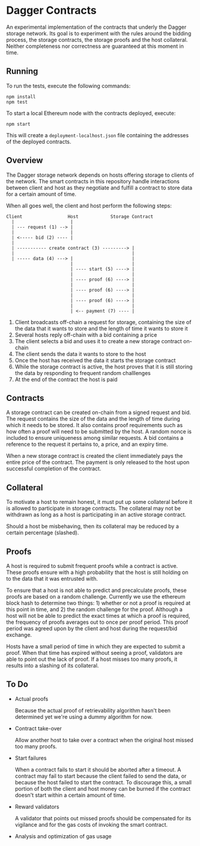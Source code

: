 Dagger Contracts
================

An experimental implementation of the contracts that underly the Dagger storage
network. Its goal is to experiment with the rules around the bidding process,
the storage contracts, the storage proofs and the host collateral. Neither
completeness nor correctness are guaranteed at this moment in time.

Running
-------

To run the tests, execute the following commands:

    npm install
    npm test

To start a local Ethereum node with the contracts deployed, execute:

    npm start

This will create a `deployment-localhost.json` file containing the addresses of
the deployed contracts.

Overview
--------

The Dagger storage network depends on hosts offering storage to clients of the
network. The smart contracts in this repository handle interactions between
client and host as they negotiate and fulfill a contract to store data for a
certain amount of time.

When all goes well, the client and host perform the following steps:

    Client                 Host            Storage Contract
      |                     |
      | --- request (1) --> |
      |                     |
      | <----- bid (2) ---- |
      |
      | ----------- create contract (3) ---------> |
      |                                            |
      | ----- data (4) ---> |                      |
                            |                      |
                            | ---- start (5) ----> |
                            |                      |
                            | ---- proof (6) ----> |
                            |                      |
                            | ---- proof (6) ----> |
                            |                      |
                            | ---- proof (6) ----> |
                            |                      |
                            | <-- payment (7) ---- |

  1. Client broadcasts off-chain a request for storage, containing the size of
     the data that it wants to store and the length of time it wants to store it
  2. Several hosts reply off-chain with a bid containing a price
  3. The client selects a bid and uses it to create a new storage contract
     on-chain
  4. The client sends the data it wants to store to the host
  5. Once the host has received the data it starts the storage contract
  6. While the storage contract is active, the host proves that it is still
     storing the data by responding to frequent random challlenges
  7. At the end of the contract the host is paid

Contracts
---------

A storage contract can be created on-chain from a signed request and bid. The
request contains the size of the data and the length of time during which it
needs to be stored. It also contains proof requirements such as how often a
proof will need to be submitted by the host. A random nonce is included to
ensure uniqueness among similar requests. A bid contains a reference to the
request it pertains to, a price, and an expiry time.

When a new storage contract is created the client immediately pays the entire
price of the contract. The payment is only released to the host upon successful
completion of the contract.

Collateral
------

To motivate a host to remain honest, it must put up some collateral before it is
allowed to participate in storage contracts. The collateral may not be withdrawn
as long as a host is participating in an active storage contract.

Should a host be misbehaving, then its collateral may be reduced by a certain
percentage (slashed).

Proofs
------

A host is required to submit frequent proofs while a contract is active. These
proofs ensure with a high probability that the host is still holding on to the
data that it was entrusted with.

To ensure that a host is not able to predict and precalculate proofs, these
proofs are based on a random challenge. Currently we use the ethereum block hash
to determine two things: 1) whether or not a proof is required at this point in
time, and 2) the random challenge for the proof. Although a host will not be
able to predict the exact times at which a proof is required, the frequency of
proofs averages out to once per proof period. This proof period was agreed upon
by the client and host during the request/bid exchange.

Hosts have a small period of time in which they are expected to submit a proof.
When that time has expired without seeing a proof, validators are able to point
out the lack of proof. If a host misses too many proofs, it results into a
slashing of its collateral.

To Do
-----

  * Actual proofs

    Because the actual proof of retrievability algorithm hasn't been determined yet
    we're using a dummy algorithm for now.

  * Contract take-over

    Allow another host to take over a contract when the original host missed too
    many proofs.

  * Start failures

    When a contract fails to start it should be aborted after a timeout. A
    contract may fail to start because the client failed to send the data, or
    because the host failed to start the contract. To discourage this, a small
    portion of both the client and host money can be burned if the contract
    doesn't start within a certain amount of time.

  * Reward validators

    A validator that points out missed proofs should be compensated for its
    vigilance and for the gas costs of invoking the smart contract.

  * Analysis and optimization of gas usage

